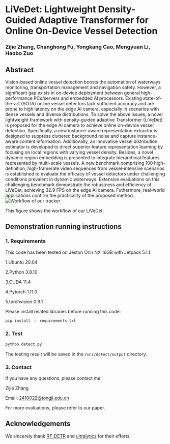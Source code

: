 # LiVeDet: Lightweight Density-Guided Adaptive Transformer for Online On-Device Vessel Detection

### Zijie Zhang, Changhong Fu, Yongkang Cao, Mengyuan Li, Haobo Zuo

## Abstract
Vision-based online vessel detection boosts the automation of waterways monitoring, transportation management and navigation safety. However, a significant gap exists in on-device deployment between general high-performance PCs/servers and embedded AI processors. Existing state-of-the-art (SOTA) online vessel detectors lack sufficient accuracy and are prone to high latency on the edge AI camera, especially in scenarios with dense vessels and diverse distributions. To solve the above issues, a novel lightweight framework with density-guided adaptive Transformer (LiVeDet) is proposed for the edge AI camera to achieve online on-device vessel detection. Specifically, a new instance-aware representation extractor is designed to suppress cluttered background noise and capture instance-aware content information. Additionally, an innovative vessel distribution estimator is developed to direct superior feature representation learning by focusing on local regions with varying vessel density. Besides, a novel dynamic region embedding is presented to integrate hierarchical features represented by multi-scale vessels. A new benchmark comprising 100 high-definition, high-framerate video sequences from vessel-intensive scenarios is established to evaluate the efficacy of vessel detectors under challenging conditions prevalent in dynamic waterways. Extensive evaluations on this challenging benchmark demonstrate the robustness and efficiency of LiVeDet, achieving 32.9 FPS on the edge AI camera. Futhermore, real-world applications confirm the practicality of the proposed method.
![Workflow of our tracker](https://github.com/vision4robotics/LiVeDet/blob/main/images/main.png)

This figure shows the workflow of our LiVeDet.

## Demonstration running instructions
### 1. Requirements
This code has been tested on Jeston Orin NX 16GB with Jetpack 5.1.1.

1.Ubuntu 20.04

2.Python 3.8.10

3.CUDA 11.4

4.Pytorch 1.11.0 

5.torchvision 0.9.1

Please install related libraries before running this code: 
```bash
pip install -r requirements.txt
```

### 2. Test

```bash 
python detect.py                                
```
The testing result will be saved in the `runs/detect/output` directory.

### 3. Contact
If you have any questions, please contact me.

Zijie Zhang

Email: [2410022@tongji.edu.cn](2410022@tongji.edu.cn)

For more evaluations, please refer to our paper.

## Acknowledgements 

We sincerely thank [RT-DETR](https://github.com/lyuwenyu/RT-DETR) and [ultralytics](https://github.com/ultralytics/ultralytics) for their efforts.

